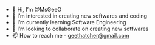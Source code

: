 - 👋 Hi, I’m @MsGeeO
- 👀 I’m interested in creating new softwares and coding
- 🌱 I’m currently learning Software Engineering
- 💞️ I’m looking to collaborate on creating new sotfwares
- 📫 How to reach me - geethatcher@gmail.com

<!---
MsGeeO/MsGeeO is a ✨ special ✨ repository because its `README.md` (this file) appears on your GitHub profile.
You can click the Preview link to take a look at your changes.
--->
